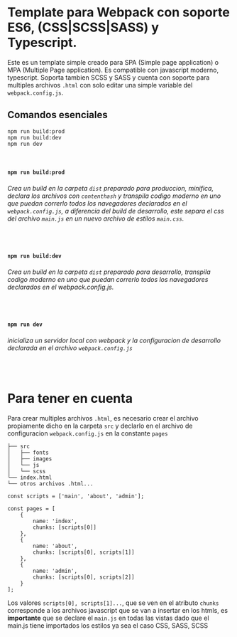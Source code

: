# Template para Webpack con soporte ES6, (CSS|SCSS|SASS) y Typescript. 
Este es un template simple creado para SPA (Simple page application) o MPA (Multiple Page application).
Es compatible con javascript moderno, typescript. Soporta tambien SCSS y SASS y cuenta con soporte para multiples archivos `.html` con solo editar una simple variable del `webpack.config.js`.
 
## Comandos esenciales
```
npm run build:prod 
npm run build:dev
npm run dev
```
 
 
&nbsp; 
#### `npm run build:prod`
###### Crea un build en la carpeta `dist` preparado para produccion, minifica, declara los archivos con `contenthash` y transpila codigo moderno en uno que puedan correrlo todos los navegadores declarados en el `webpack.config.js`,  a diferencia del build de desarrollo, este separa el css del archivo `main.js` en un nuevo archivo de estilos `main.css`.
&nbsp;
#### `npm run build:dev`
###### Crea un build en la carpeta `dist` preparado para desarrollo, transpila codigo moderno en uno que puedan correrlo todos los navegadores declarados en el webpack.config.js.
&nbsp;
#### `npm run dev`
###### inicializa un servidor local con webpack y la configuracion de desarrollo declarada en el archivo `webpack.config.js`
&nbsp;&nbsp;
# Para tener en cuenta
Para crear multiples archivos `.html`, es necesario crear el archivo propiamente dicho en la carpeta `src` y declarlo en el archivo de configuracion `webpack.config.js` en la constante `pages`
   
    ├── src            
    │   ├── fonts
    │   ├── images    
    │   └── js
    │   └── scss
    └── index.html
    └── otros archivos .html...

```
const scripts = ['main', 'about', 'admin'];

const pages = [
	{
		name: 'index',
		chunks: [scripts[0]]
	},
	{
		name: 'about',
		chunks: [scripts[0], scripts[1]]
	},
	{
		name: 'admin',
		chunks: [scripts[0], scripts[2]]
	}
];
```

Los valores `scripts[0], scripts[1]...`, que se ven en el atributo `chunks` corresponde a los archivos javascript que se van a insertar en los htmls, es **importante** que se declare el `main.js` en todas las vistas dado que el main.js tiene importados los estilos ya sea el caso CSS, SASS, SCSS
